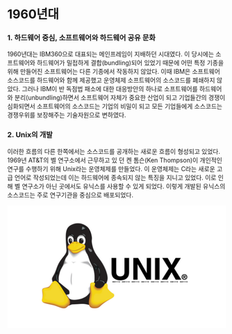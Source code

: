 # 1960년대

### 1. 하드웨어 중심, 소프트웨어와 하드웨어 공유 문화 


 1960년대는 IBM360으로 대표되는 메인프레임이 지배하던 시대였다. 이 당시에는 소프트웨어와 하드웨어가 밀접하게 결합\(bundling\)되어 있었기 때문에 어떤 특정 기종을 위해 만들어진 소프트웨어는 다른 기종에서 작동하지 않았다. 이때 IBM은 소프트웨어 소스코드를 하드웨어와 함께 제공했고 운영체제 소프트웨어의 소스코드를 폐쇄하지 않았다. 그러나 IBM이 반 독점법 패소에 대한 대응방안의 하나로 소프트웨어를 하드웨어와 분리\(unbundling\)하면서 소프트웨어 자체가 중요한 산업이 되고 기업들간의 경쟁이 심화되면서 소프트웨어의 소스코드는 기업의 비밀이 되고 모든 기업들에게 소스코드는 경쟁우위를 보장해주는 기술자원으로 변하였다.

### 2. Unix의 개발 

 이러한 흐름의 다른 한쪽에서는 소스코드를 공개하는 새로운 흐름이 형성되고 있었다. 1969년 AT&T의 벨 연구소에서 근무하고 있 던 켄 톰슨\(Ken Thompson\)이 개인적인 연구를 수행하기 위해 Unix라는 운영체제를 만들었다. 이 운영체제는 C라는 새로운 고급 언어로 작성되었는데 이는 하드웨어에 종속되지 않는 특징을 지니고 있었다. 이로 인해 벨 연구소가 아닌 곳에서도 유닉스를 사용할 수 있게 되었다. 이렇게 개발된 유닉스의 소스코드는 주로 연구기관을 중심으로 배포되었다.

![](../.gitbook/assets/image%20%284%29.png)

